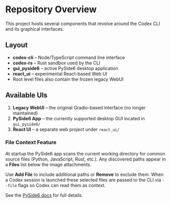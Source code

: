 # Repository Overview

This project hosts several components that revolve around the Codex CLI and its graphical interfaces.

## Layout

- **codex-cli** – Node/TypeScript command line interface
- **codex-rs** – Rust sandbox used by the CLI
- **gui_pyside6** – active PySide6 desktop application
- **react_ui** – experimental React-based Web UI
- Root level files also contain the frozen legacy WebUI

## Available UIs

1. **Legacy WebUI** – the original Gradio-based interface (no longer maintained)
2. **PySide6 App** – the currently supported desktop GUI located in `gui_pyside6/`
3. **React UI** – a separate web project under `react_ui/`

### File Context Feature

At startup the PySide6 app scans the current working directory for common source files (Python, JavaScript, Rust, etc.). Any discovered paths appear in a **Files** list below the image attachments.

Use **Add File** to include additional paths or **Remove** to exclude them. When a Codex session is launched these selected files are passed to the CLI via `--file` flags so Codex can read them as context.

See the [PySide6 docs](../gui_pyside6/docs/index.md) for full details.
